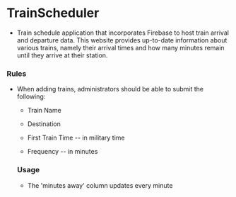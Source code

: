 # TrainScheduler

* Train schedule application that incorporates Firebase to host train arrival and departure data. This website provides up-to-date information about various trains, namely their arrival times and how many minutes remain until they arrive at their station.

### Rules

* When adding trains, administrators should be able to submit the following:
    
    * Train Name
    
    * Destination 
    
    * First Train Time -- in military time
    
    * Frequency -- in minutes
  
  ### Usage

  * The 'minutes away' column updates every minute


